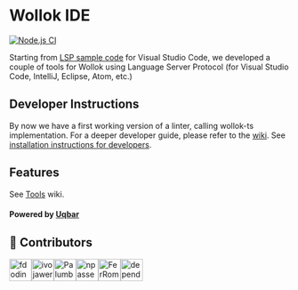 <!-- DO NOT REMOVE - contributor_list:data:start:["fdodino", "ivojawer", "PalumboN", "npasserini", "FerRomMu", "dependabot[bot]"]:end -->

# Wollok IDE

[![Node.js CI](https://github.com/uqbar-project/wollok-lsp-ide/actions/workflows/node.js.yml/badge.svg)](https://github.com/uqbar-project/wollok-lsp-ide/actions/workflows/node.js.yml)

Starting from [LSP sample code](https://code.visualstudio.com/api/language-extensions/language-server-extension-guide) for Visual Studio Code, we developed a couple of tools for Wollok using Language Server Protocol (for Visual Studio Code, IntelliJ, Eclipse, Atom, etc.)

## Developer Instructions

By now we have a first working version of a linter, calling wollok-ts implementation. For a deeper developer guide, please refer to the [wiki](https://github.com/uqbar-project/wollok-lsp-ide/wiki). See [installation instructions for developers](https://github.com/uqbar-project/wollok-lsp-ide/wiki/Development-Environment).

## Features

See [Tools](https://github.com/uqbar-project/wollok-lsp-ide/wiki/Tools) wiki.

#### Powered by [Uqbar](https://uqbar.org/)


<!-- prettier-ignore-start -->
<!-- DO NOT REMOVE - contributor_list:start -->
## 👥 Contributors

<img src="https://avatars.githubusercontent.com/u/4549002?v=4" height="40" width="40" alt="fdodino" title="fdodino" class="avatar circle"/><img src="https://avatars.githubusercontent.com/u/18614957?v=4" height="40" width="40" alt="ivojawer" title="ivojawer" class="avatar circle"/><img src="https://avatars.githubusercontent.com/u/4098184?v=4" height="40" width="40" alt="PalumboN" title="PalumboN" class="avatar circle"/><img src="https://avatars.githubusercontent.com/u/4633913?v=4" height="40" width="40" alt="npasserini" title="npasserini" class="avatar circle"/><img src="https://avatars.githubusercontent.com/u/70177008?v=4" height="40" width="40" alt="FerRomMu" title="FerRomMu" class="avatar circle"/><img src="https://avatars.githubusercontent.com/in/29110?v=4" height="40" width="40" alt="dependabot[bot]" title="dependabot[bot]" class="avatar circle"/>
<!-- DO NOT REMOVE - contributor_list:end -->
<!-- prettier-ignore-end -->